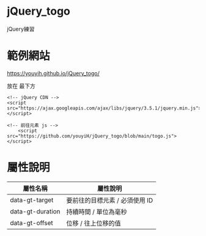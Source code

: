 # jQuery_togo
jQuery練習

# 範例網站
https://youyih.github.io/jQuery_togo/


放在 <body> 最下方
```
<!-- jQuery CDN -->
<script src="https://ajax.googleapis.com/ajax/libs/jquery/3.5.1/jquery.min.js"></script>

<!-- 前往元素 js -->
    <script src="https://github.com/youyiH/jQuery_togo/blob/main/togo.js"></script>
```

# 屬性說明

屬性名稱          |屬性說明
-----------------|------------------------------
data-gt-target   |要前往的目標元素 / 必須使用 ID
data-gt-duration |持續時間 / 單位為毫秒
data-gt-offset   |位移 / 往上位移的值        